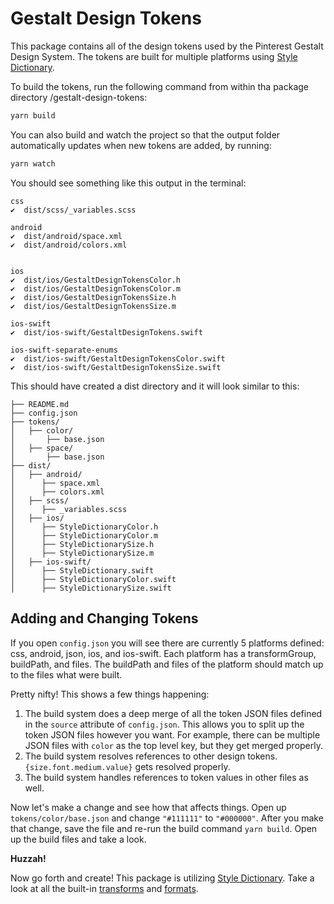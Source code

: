 # Gestalt Design Tokens

This package contains all of the design tokens used by the Pinterest Gestalt Design System. The tokens are built for multiple platforms using [Style Dictionary](https://amzn.github.io/style-dictionary).

To build the tokens, run the following command from within tha package directory /gestalt-design-tokens:

```bash
yarn build
```

You can also build and watch the project so that the output folder automatically updates when new tokens are added, by running:

```bash
yarn watch
```

You should see something like this output in the terminal:

```
css
✔︎  dist/scss/_variables.scss

android
✔︎  dist/android/space.xml
✔︎  dist/android/colors.xml


ios
✔︎  dist/ios/GestaltDesignTokensColor.h
✔︎  dist/ios/GestaltDesignTokensColor.m
✔︎  dist/ios/GestaltDesignTokensSize.h
✔︎  dist/ios/GestaltDesignTokensSize.m

ios-swift
✔︎  dist/ios-swift/GestaltDesignTokens.swift

ios-swift-separate-enums
✔︎  dist/ios-swift/GestaltDesignTokensColor.swift
✔︎  dist/ios-swift/GestaltDesignTokensSize.swift
```

This should have created a dist directory and it will look similar to this:

```
├── README.md
├── config.json
├── tokens/
│   ├── color/
│       ├── base.json
│   ├── space/
│       ├── base.json
├── dist/
│   ├── android/
│      ├── space.xml
│      ├── colors.xml
│   ├── scss/
│      ├── _variables.scss
│   ├── ios/
│      ├── StyleDictionaryColor.h
│      ├── StyleDictionaryColor.m
│      ├── StyleDictionarySize.h
│      ├── StyleDictionarySize.m
│   ├── ios-swift/
│      ├── StyleDictionary.swift
│      ├── StyleDictionaryColor.swift
│      ├── StyleDictionarySize.swift
```

## Adding and Changing Tokens

If you open `config.json` you will see there are currently 5 platforms defined: css, android, json, ios, and ios-swift. Each platform has a transformGroup, buildPath, and files. The buildPath and files of the platform should match up to the files what were built.

Pretty nifty! This shows a few things happening:

1. The build system does a deep merge of all the token JSON files defined in the `source` attribute of `config.json`. This allows you to split up the token JSON files however you want. For example, there can be multiple JSON files with `color` as the top level key, but they get merged properly.
1. The build system resolves references to other design tokens. `{size.font.medium.value}` gets resolved properly.
1. The build system handles references to token values in other files as well.

Now let's make a change and see how that affects things. Open up `tokens/color/base.json` and change `"#111111"` to `"#000000"`. After you make that change, save the file and re-run the build command `yarn build`. Open up the build files and take a look.

**Huzzah!**

Now go forth and create! This package is utilizing [Style Dictionary](https://amzn.github.io/style-dictionary). Take a look at all the built-in [transforms](https://amzn.github.io/style-dictionary/#/transforms?id=pre-defined-transforms) and [formats](https://amzn.github.io/style-dictionary/#/formats?id=pre-defined-formats).
